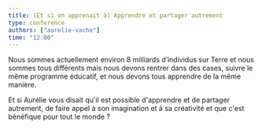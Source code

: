 ```yaml
---
title: (Et si on apprenait à) Apprendre et partager autrement
type: conference
authors: ["aurelie-vache"]
time: "12:00"
---
```


Nous sommes actuellement environ 8 milliards d’individus sur Terre et nous sommes tous différents mais nous devons rentrer dans des cases, suivre le même programme éducatif, et nous devons tous apprendre de la même manière.

Et si Aurélie vous disait qu'il est possible d'apprendre et de partager autrement, de faire appel à son imagination et à sa créativité et que c'est bénéfique pour tout le monde ?
